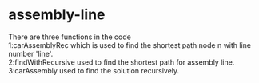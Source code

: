# assembly-line
There are three functions in the code<br>
1:carAssemblyRec which is used to find the shortest path node n with line number 'line'.<br>
2:findWithRecursive used to find the shortest  path for assembly line.<br>
3:carAssembly used to find the solution recursively.<br>
